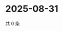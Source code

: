 # 2025-08-31

共 0 条

<!-- BEGIN ZHIHUQUESTIONS -->
<!-- 最后更新时间 Sun Aug 31 2025 02:13:30 GMT+0800 (China Standard Time) -->

<!-- END ZHIHUQUESTIONS -->
